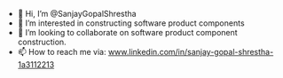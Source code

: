 - 👋 Hi, I’m @SanjayGopalShrestha
- 👀 I’m interested in constructing software product components
- 💞️ I’m looking to collaborate on software product component construction.
- 📫 How to reach me via: www.linkedin.com/in/sanjay-gopal-shrestha-1a3112213

<!---
SanjayGopalShrestha/SanjayGopalShrestha is a ✨ special ✨ repository because its `README.md` (this file) appears on your GitHub profile.
You can click the Preview link to take a look at your changes.
--->
